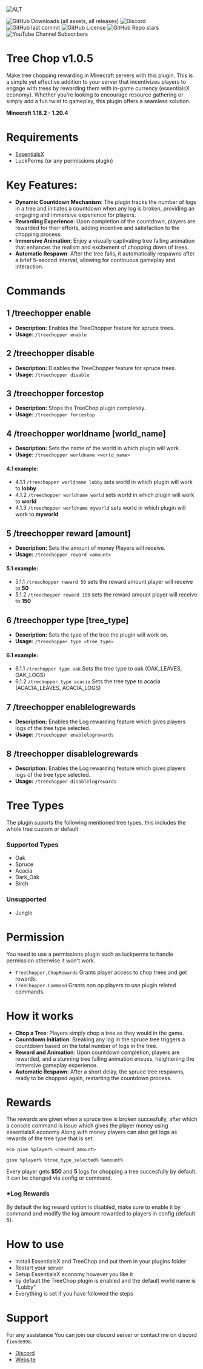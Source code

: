 ![ALT](https://raw.githubusercontent.com/MrFiend179/TreeChop/master/treechopmnthmb.PNG)

![GitHub Downloads (all assets, all releases)](https://img.shields.io/github/downloads/MrFiend179/TreeChop/total?style=for-the-badge)
![Discord](https://img.shields.io/discord/988824696860573798?style=for-the-badge&logo=discord&color=blue)
![GitHub last commit](https://img.shields.io/github/last-commit/MrFiend179/TreeChop?style=for-the-badge&color=yellow)
![GitHub License](https://img.shields.io/github/license/MrFiend179/TreeChop?style=for-the-badge)
![GitHub Repo stars](https://img.shields.io/github/stars/MrFiend179/TreeChop?style=for-the-badge&color=gold)
![YouTube Channel Subscribers](https://img.shields.io/youtube/channel/subscribers/UCha9zIeWFX58QASlKFW3CwQ?style=for-the-badge&logo=youtube&color=red)



# Tree Chop v1.0.5

Make tree chopping rewarding in Minecraft servers with this plugin. This is a simple yet effective addition to your server that incentivizes players to engage with trees by rewarding them with in-game currency (essentialsX economy). Whether you're looking to encourage resource gathering or simply add a fun twist to gameplay, this plugin offers a seamless solution.

**Minecraft 1.18.2 - 1.20.4**

# Requirements
- [EssentialsX](https://essentialsx.net/)
-  LuckPerms (or any permissions plugin)

# Key Features:

- **Dynamic Countdown Mechanism**: The plugin tracks the number of logs in a tree and initiates a countdown when any log is broken, providing an engaging and immersive experience for players.
- **Rewarding Experience**: Upon completion of the countdown, players are rewarded for their efforts, adding incentive and satisfaction to the chopping process.
- **Immersive Animation**: Enjoy a visually captivating tree falling animation that enhances the realism and excitement of chopping down of trees.
- **Automatic Respawn**: After the tree falls, it automatically respawns after a brief 5-second interval, allowing for continuous gameplay and interaction.


# Commands

## 1 /treechopper enable
- **Description:** Enables the TreeChopper feature for spruce trees.
- **Usage:** `/treechopper enable`

## 2 /treechopper disable
- **Description:** Disables the TreeChopper feature for spruce trees.
- **Usage:** `/treechopper disable`

## 3 /treechopper forcestop
- **Description:** Stops the TreeChop plugin completely.
- **Usage:** `/treechopper forcestop`

## 4 /treechopper worldname [world_name]
- **Description:** Sets the name of the world in which plugin will work.
- **Usage:** `/treechopper worldname <world_name>`
#### 4.1 example:
- 4.1.1 `/treechopper worldname lobby` sets world in which plugin will work to **lobby**
- 4.1.2 `/treechopper worldname world` sets world in which plugin will work to **world**
- 4.1.3 `/treechopper worldname myworld` sets world in which plugin will work to **myworld**

## 5 /treechopper reward [amount]
- **Description:** Sets the amount of money Players will receive.
- **Usage:** `/treechopper reward <amount>`
#### 5.1 example:
- 5.1.1 `/treechopper reward 50` sets the reward amount player will receive to **50**
- 5.1.2 `/treechopper reward 150` sets the reward amount player will receive to **150**


## 6 /treechopper type [tree_type]
- **Description:** Sets the type of the tree the plugin will work on.
- **Usage:** `/treechopper type <tree_type>`
#### 6.1 example:

- 6.1.1 `/trechopper type oak` Sets the tree type to oak (OAK_LEAVES, OAK_LOGS)
- 6.1.2 `/trechopper type acacia` Sets the tree type to acacia (ACACIA_LEAVES, ACACIA_LOGS)


## 7 /treechopper enablelogrewards
- **Description:** Enables the Log rewarding feature which gives players logs of the tree type selected.
- **Usage:** `/treechopper enablelogrewards`

## 8 /treechopper disablelogrewards
- **Description:** Enables the Log rewarding feature which gives players logs of the tree type selected.
- **Usage:** `/treechopper disablelogrewards`

# Tree Types
The plugin suports the following mentioned tree types, this includes the whole tree custom or default


### Supported Types
- Oak
- Spruce
- Acacia
- Dark_Oak
- Birch

### Unsupported 
- Jungle

# Permission
You need to use a permissions plugin such as luckperms to handle permission otherwise it won't work.

- ```TreeChopper.ChopRewards``` Grants player access to chop trees and get rewards.
- ```TreeChopper.Command``` Grants non op players to use plugin related commands.


# How it works

- **Chop a  Tree**: Players simply chop a  tree as they would in the game.
- **Countdown Initiation**: Breaking any log in the spruce tree triggers a countdown based on the total number of logs in the tree.
- **Reward and Animation**: Upon countdown completion, players are rewarded, and a stunning tree falling animation ensues, heightening the immersive gameplay experience.
- **Automatic Respawn**: After a short delay, the spruce tree respawns, ready to be chopped again, restarting the countdown process.


# Rewards
The rewards are given when a spruce tree is broken succesfully, after which a console command is issue which gives the player money using essentialsX economy
Along with money players can also get logs as rewards of the tree type that is set.

`eco give %player% <reward_amount>`

`give %player% %tree_type_selected% %amount%`

Every player gets **$50** and **5** logs for chopping a tree succesfully by default. It can be changed via config or command.

### *Log Rewards
By default the log reward option is disabled, make sure to enable it by command and modify the log amount rewarded to players in config (default 5). 
# How to use
- Install EssentialsX and TreeChop and put them in your plugins folder
- Restart your server
- Setup EssentialsX economy however you like it
- by default the TreeChop plugin is enabled and the default world name is "Lobby"
- Everything is set if you have followed the steps

# Support
For any assistance You can join our discord server or contact me on discord ```fiend6998```.

- [Discord](https://discord.com/invite/Ga4pHSEcjK)
- [Website](https://www.flubel.tech/)
